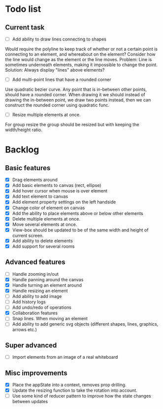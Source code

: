 # Todo list

## Current task

- [ ] Add ability to draw lines connecting to shapes

Would require the polyline to keep track of whether or not a certain point is connecting to an element, and whereabout on the element?
Consider how the line would change as the element or the line moves.
Problem: Line is sometimes underneath elements, making it impossible to change the point.
Solution: Always display "lines" above elements?

- [ ] Add multi-point lines that have a rounded corner

Use quadratic bezier curve. Any point that is in-between other points, should have a rounded corner.
When drawing it we should instead of drawing the in-between point, we draw two points instead,
then we can construct the rounded corner using quadratic func.

- [ ] Resize multiple elements at once.

For group resize the group should be resized but with keeping the width/height ratio.

# Backlog

## Basic features

- [x] Drag elements around
- [x] Add basic elements to canvas (rect, ellipse)
- [x] Add hover cursor when mouse is over element
- [x] Add text element to canvas
- [x] Add element property settings on the left handside
- [x] Change color of element on canvas
- [x] Add the ability to place elements above or below other elements
- [x] Delete multiple elements at once.
- [x] Move several elements at once.
- [x] View-box should be updated to be of the same width and height of current screen.
- [x] Add ability to delete elements
- [x] Add support for several rooms

## Advanced features

- [ ] Handle zooming in/out
- [x] Handle panning around the canvas
- [x] Handle turning an element around
- [x] Handle resizing an element
- [ ] Add ability to add image
- [ ] Add history logs
- [ ] Add undo/redo of operations
- [x] Collaboration features
- [ ] Snap lines. When moving an element
- [ ] Add ability to add generic svg objects (different shapes, lines, graphics, arrows etc.)

## Super advanced

- [ ] Import elements from an image of a real whiteboard

## Misc improvements

- [x] Place the appState into a context, removes prop drilling.
- [x] Update the resizing function to take the rotation into account.
- [ ] Use some kind of reducer pattern to improve how the state changes between updates
